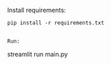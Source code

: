

Install requirements:  
```
pip install -r requirements.txt
```

```

Run:  
```
streamlit run main.py
```